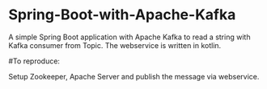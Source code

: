 # Spring-Boot-with-Apache-Kafka

A simple Spring Boot application with Apache Kafka to read a string with Kafka consumer from Topic. The webservice is written in kotlin.

#To reproduce:

Setup Zookeeper, Apache Server and publish the message via webservice.
